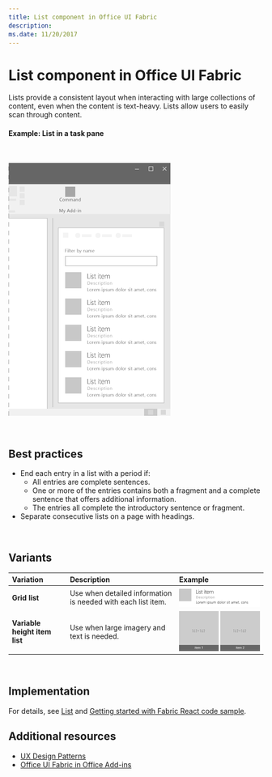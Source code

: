 ```yaml
---
title: List component in Office UI Fabric
description: 
ms.date: 11/20/2017 
---
```



# List component in Office UI Fabric

Lists provide a consistent layout when interacting with large collections of content, even when the content is text-heavy. Lists allow users to easily scan through content. 
  
#### Example: List in a task pane

<br/>

![An image showing a list](../images/overview-with-app-list.png)

<br/>

## Best practices

- End each entry in a list with a period if:
  - All entries are complete sentences.
  - One or more of the entries contains both a fragment and a complete sentence that offers additional information.
  - The entries all complete the introductory sentence or fragment.
- Separate consecutive lists on a page with headings.

<br/>

## Variants

|**Variation**|**Description**|**Example**|
|:------------|:--------------|:----------|
|**Grid list**|Use when detailed information is needed with each list item.|![Grid List image](../images/list.png)<br/>|
|**Variable height item list**|Use when large imagery and text is needed.|![Variable height item List image](../images/list-grid.png)<br/>|

<br/>

## Implementation

For details, see [List](https://dev.office.com/fabric#/components/list) and [Getting started with Fabric React code sample](https://github.com/OfficeDev/Word-Add-in-GettingStartedFabricReact).

## Additional resources

- [UX Design Patterns](https://github.com/OfficeDev/Office-Add-in-UX-Design-Patterns-Code)
- [Office UI Fabric in Office Add-ins](office-ui-fabric.md)
